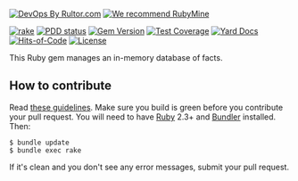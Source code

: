 [![DevOps By Rultor.com](http://www.rultor.com/b/yegor256/factbase.rb)](http://www.rultor.com/p/yegor256/factbase.rb)
[![We recommend RubyMine](https://www.elegantobjects.org/rubymine.svg)](https://www.jetbrains.com/ruby/)

[![rake](https://github.com/yegor256/factbase.rb/actions/workflows/rake.yml/badge.svg)](https://github.com/yegor256/factbase.rb/actions/workflows/rake.yml)
[![PDD status](http://www.0pdd.com/svg?name=yegor256/factbase.rb)](http://www.0pdd.com/p?name=yegor256/factbase.rb)
[![Gem Version](https://badge.fury.io/rb/factbase.rb.svg)](http://badge.fury.io/rb/factbase.rb)
[![Test Coverage](https://img.shields.io/codecov/c/github/yegor256/factbase.rb.svg)](https://codecov.io/github/yegor256/factbase.rb?branch=master)
[![Yard Docs](http://img.shields.io/badge/yard-docs-blue.svg)](http://rubydoc.info/github/yegor256/factbase.rb/master/frames)
[![Hits-of-Code](https://hitsofcode.com/github/yegor256/factbase.rb)](https://hitsofcode.com/view/github/yegor256/factbase.rb)
[![License](https://img.shields.io/badge/license-MIT-green.svg)](https://github.com/yegor256/factbase.rb/blob/master/LICENSE.txt)

This Ruby gem manages an in-memory database of facts.

## How to contribute

Read [these guidelines](https://www.yegor256.com/2014/04/15/github-guidelines.html).
Make sure you build is green before you contribute
your pull request. You will need to have [Ruby](https://www.ruby-lang.org/en/) 2.3+ and
[Bundler](https://bundler.io/) installed. Then:

```
$ bundle update
$ bundle exec rake
```

If it's clean and you don't see any error messages, submit your pull request.
